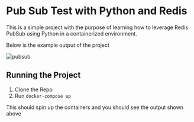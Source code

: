 # Pub Sub Test with Python and Redis 

This is a simple project with the purpose of learning how to leverage Redis PubSub using Python in a containerized environment.

Below is the example output of the project

![pubsub](https://user-images.githubusercontent.com/75044812/166107672-3ad05dd9-5858-4eef-bb23-b1de8da48b91.gif)

## Running the Project

1. Clone the Repo
2. Run `docker-compose up` 

This should spin up the containers and you should see the output shown above